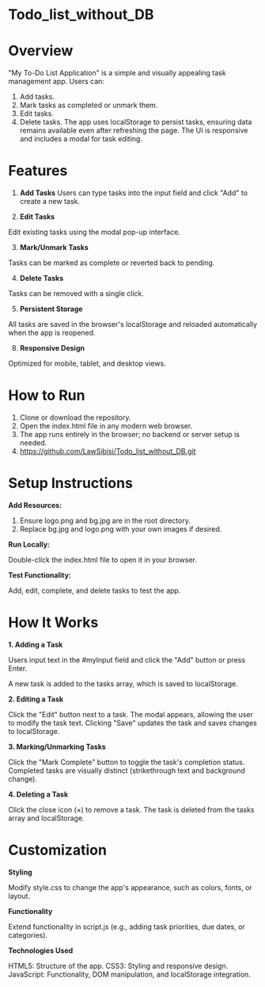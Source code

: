 # Todo_list_without_DB

# Overview
"My To-Do List Application" is a simple and visually appealing task management app. Users can:

1. Add tasks.
2. Mark tasks as completed or unmark them.
3. Edit tasks.
4. Delete tasks. The app uses localStorage to persist tasks, ensuring data remains available even after refreshing the page. The UI is responsive and includes a modal for task editing.
   
# Features

1. **Add Tasks**
Users can type tasks into the input field and click "Add" to create a new task.

2. **Edit Tasks**
   
Edit existing tasks using the modal pop-up interface.

3. **Mark/Unmark Tasks**
   
Tasks can be marked as complete or reverted back to pending.

4. **Delete Tasks**

Tasks can be removed with a single click.

5. **Persistent Storage**

All tasks are saved in the browser's localStorage and reloaded automatically when the app is reopened.

8. **Responsive Design**

Optimized for mobile, tablet, and desktop views.

# How to Run

1. Clone or download the repository.
2. Open the index.html file in any modern web browser.
3. The app runs entirely in the browser; no backend or server setup is needed.
4. https://github.com/LawSibisi/Todo_list_without_DB.git

# Setup Instructions

**Add Resources:**

1. Ensure logo.png and bg.jpg are in the root directory.
2. Replace bg.jpg and logo.png with your own images if desired.

**Run Locally:**

Double-click the index.html file to open it in your browser.

**Test Functionality:**

Add, edit, complete, and delete tasks to test the app.

# How It Works
**1. Adding a Task**

Users input text in the #myInput field and click the "Add" button or press Enter.

A new task is added to the tasks array, which is saved to localStorage.

**2. Editing a Task**

Click the "Edit" button next to a task.
The modal appears, allowing the user to modify the task text.
Clicking "Save" updates the task and saves changes to localStorage.

**3. Marking/Unmarking Tasks**

Click the "Mark Complete" button to toggle the task's completion status.
Completed tasks are visually distinct (strikethrough text and background change).

**4. Deleting a Task**

Click the close icon (×) to remove a task.
The task is deleted from the tasks array and localStorage.

# Customization 

**Styling**

Modify style.css to change the app's appearance, such as colors, fonts, or layout.

**Functionality**

Extend functionality in script.js (e.g., adding task priorities, due dates, or categories).

**Technologies Used**

HTML5: Structure of the app.
CSS3: Styling and responsive design.
JavaScript: Functionality, DOM manipulation, and localStorage integration.
